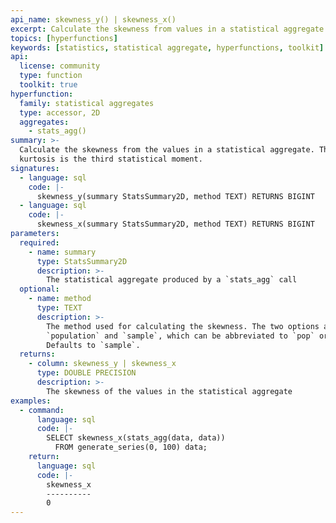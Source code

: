 ```yaml
---
api_name: skewness_y() | skewness_x()
excerpt: Calculate the skewness from values in a statistical aggregate
topics: [hyperfunctions]
keywords: [statistics, statistical aggregate, hyperfunctions, toolkit]
api:
  license: community
  type: function
  toolkit: true
hyperfunction:
  family: statistical aggregates
  type: accessor, 2D
  aggregates:
    - stats_agg()
summary: >-
  Calculate the skewness from the values in a statistical aggregate. The
  kurtosis is the third statistical moment.
signatures:
  - language: sql
    code: |-
      skewness_y(summary StatsSummary2D, method TEXT) RETURNS BIGINT
  - language: sql
    code: |-
      skewness_x(summary StatsSummary2D, method TEXT) RETURNS BIGINT
parameters:
  required:
    - name: summary
      type: StatsSummary2D
      description: >-
        The statistical aggregate produced by a `stats_agg` call
  optional:
    - name: method
      type: TEXT
      description: >-
        The method used for calculating the skewness. The two options are
        `population` and `sample`, which can be abbreviated to `pop` or `samp`.
        Defaults to `sample`.
  returns:
    - column: skewness_y | skewness_x
      type: DOUBLE PRECISION
      description: >-
        The skewness of the values in the statistical aggregate
examples:
  - command:
      language: sql
      code: |-
        SELECT skewness_x(stats_agg(data, data))
          FROM generate_series(0, 100) data;
    return:
      language: sql
      code: |-
        skewness_x
        ----------
        0
---
```


